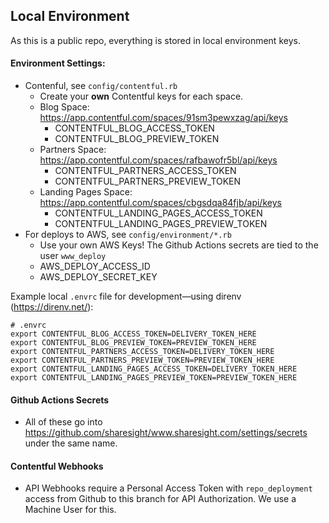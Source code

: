 ## Local Environment

As this is a public repo, everything is stored in local environment keys.

#### Environment Settings:
 - Contenful, see `config/contentful.rb`
   - Create your **own** Contentful keys for each space.
   - Blog Space: https://app.contentful.com/spaces/91sm3pewxzag/api/keys
     - CONTENTFUL_BLOG_ACCESS_TOKEN
     - CONTENTFUL_BLOG_PREVIEW_TOKEN
   - Partners Space: https://app.contentful.com/spaces/rafbawofr5bl/api/keys
     - CONTENTFUL_PARTNERS_ACCESS_TOKEN
     - CONTENTFUL_PARTNERS_PREVIEW_TOKEN
   - Landing Pages Space: https://app.contentful.com/spaces/cbgsdqa84fjb/api/keys
     - CONTENTFUL_LANDING_PAGES_ACCESS_TOKEN
     - CONTENTFUL_LANDING_PAGES_PREVIEW_TOKEN
 - For deploys to AWS, see `config/environment/*.rb`
   - Use your own AWS Keys! The Github Actions secrets are tied to the user `www_deploy`
   - AWS_DEPLOY_ACCESS_ID
   - AWS_DEPLOY_SECRET_KEY

Example local `.envrc` file for development—using direnv (https://direnv.net/):
```
# .envrc
export CONTENTFUL_BLOG_ACCESS_TOKEN=DELIVERY_TOKEN_HERE
export CONTENTFUL_BLOG_PREVIEW_TOKEN=PREVIEW_TOKEN_HERE
export CONTENTFUL_PARTNERS_ACCESS_TOKEN=DELIVERY_TOKEN_HERE
export CONTENTFUL_PARTNERS_PREVIEW_TOKEN=PREVIEW_TOKEN_HERE
export CONTENTFUL_LANDING_PAGES_ACCESS_TOKEN=DELIVERY_TOKEN_HERE
export CONTENTFUL_LANDING_PAGES_PREVIEW_TOKEN=PREVIEW_TOKEN_HERE
```

#### Github Actions Secrets
  - All of these go into https://github.com/sharesight/www.sharesight.com/settings/secrets under the same name.

#### Contentful Webhooks
  - API Webhooks require a Personal Access Token with `repo_deployment` access from Github to this branch for API Authorization.  We use a Machine User for this.
